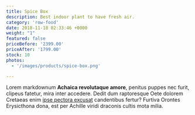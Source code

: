 ```yaml
---
title: Spice Box
description: Best indoor plant to have fresh air.
category: 'row-food'
date: 2018-11-18 02:33:46 +0000
weight: "1"
featured: false
priceBefore: '2399.00'
priceAfter: '1799.00'
stock: 10
photos:
  - '/images/products/spice-box.png'

---
```

Lorem markdownum **Achaica revolutaque amore**, penitus puppes nec furit,
clipeus fatetur, mira inter accedere. Dedit dum raptoresque Oete dolorem
Cretaeas enim [ipse pectora excusat](#in-poscat) candentibus fertur? Furtiva
Orontes Erysicthona dona, est per Achille viridi draconis cultis mota milia.